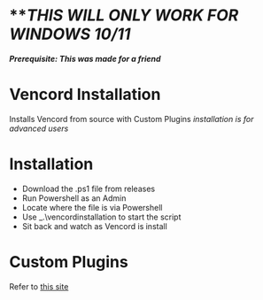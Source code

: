 # **_THIS WILL ONLY WORK FOR WINDOWS 10/11_ 
***Prerequisite: This was made for a friend***
  # Vencord Installation
Installs Vencord from source with Custom Plugins
  _installation is for advanced users_
# Installation
  - Download the .ps1 file from releases
  - Run Powershell as an Admin
  - Locate where the file is via Powershell
  - Use  _.\vencordinstallation  to start the script
  - Sit back and watch as Vencord is install

# Custom Plugins
  Refer to [this site](https://docs.vencord.dev/installing/custom-plugins/#adding-your-plugin)
